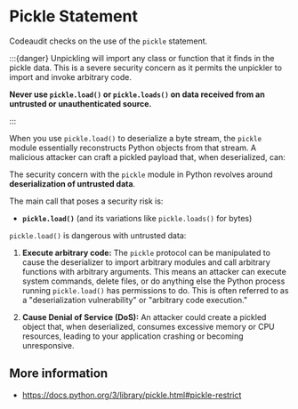 # Pickle Statement

Codeaudit checks on the use of the `pickle` statement. 

:::{danger} 
Unpickling will import any class or function that it finds in the pickle data. This is a severe security concern as it permits the unpickler to import and invoke arbitrary code. 

**Never use `pickle.load()` or `pickle.loads()` on data received from an untrusted or unauthenticated source.**

:::

When you use `pickle.load()` to deserialize a byte stream, the `pickle` module essentially reconstructs Python objects from that stream. A malicious attacker can craft a pickled payload that, when deserialized, can:


The security concern with the `pickle` module in Python revolves around **deserialization of untrusted data**.

The main call that poses a security risk is:

* **`pickle.load()`** (and its variations like `pickle.loads()` for bytes)

`pickle.load()` is dangerous with untrusted data:


1.  **Execute arbitrary code:** The `pickle` protocol can be manipulated to cause the deserializer to import arbitrary modules and call arbitrary functions with arbitrary arguments. This means an attacker can execute system commands, delete files, or do anything else the Python process running `pickle.load()` has permissions to do. This is often referred to as a "deserialization vulnerability" or "arbitrary code execution."

2.  **Cause Denial of Service (DoS):** An attacker could create a pickled object that, when deserialized, consumes excessive memory or CPU resources, leading to your application crashing or becoming unresponsive.


## More information

* https://docs.python.org/3/library/pickle.html#pickle-restrict